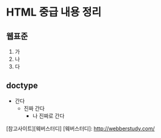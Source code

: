 HTML 중급 내용 정리
=============
웹표준
-------------
1. 가
2. 나
3. 다

doctype
-------------
* 간다
  + 진짜 간다
    - 나 진짜로 간다
  


[참고사이트][웨버스터디]
[웨버스터디]: http://webberstudy.com/

